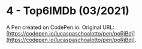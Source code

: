 # 4 - Top6IMDb (03/2021)

A Pen created on CodePen.io. Original URL: [https://codepen.io/lucaspaschoalotto/pen/poRjBdj](https://codepen.io/lucaspaschoalotto/pen/poRjBdj).


